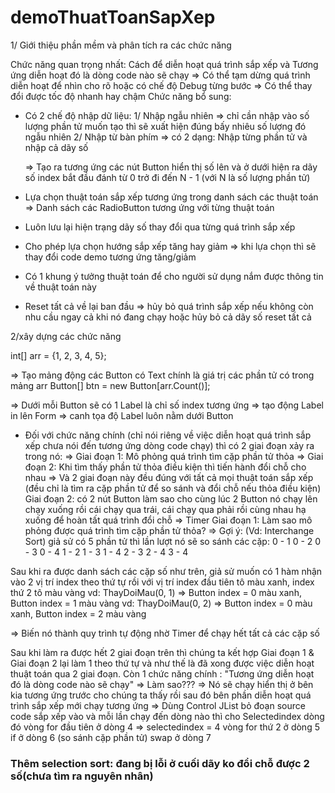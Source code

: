 # demoThuatToanSapXep
1/ Giới thiệu phần mềm và phân tích ra các chức năng

Chức năng quan trọng nhất: Cách để diễn hoạt quá trình sắp xếp và Tương ứng diễn hoạt đó là dòng code nào sẽ chạy
	=> Có thể tạm dừng quá trình diễn hoạt để nhìn cho rõ hoặc có chế độ Debug từng bước
	=> Có thể thay đổi được tốc độ nhanh hay chậm
Chức năng bổ sung:
+ Có 2 chế độ nhập dữ liệu:
	1/ Nhập ngẫu nhiên => chỉ cần nhập vào số lượng phần tử muốn tạo thì sẽ xuất hiện đúng bấy nhiêu số lượng đó ngẫu nhiên
	2/ Nhập từ bàn phím => có 2 dạng: Nhập từng phần tử và nhập cả dãy số
	
	=> Tạo ra tương ứng các nút Button hiển thị số lên và ở dưới hiện ra dãy số index bắt đầu đánh từ 0 trở đi đến N - 1 (với N là 	số lượng phần tử)

+ Lựa chọn thuật toán sắp xếp tương ứng trong danh sách các thuật toán => Danh sách các RadioButton tương ứng với từng thuật toán

+ Luôn lưu lại hiện trạng dãy số thay đổi qua từng quá trình sắp xếp

+ Cho phép lựa chọn hướng sắp xếp tăng hay giảm => khi lựa chọn thì sẽ thay đổi code demo tương ứng tăng/giảm

+ Có 1 khung ý tưởng thuật toán để cho người sử dụng nắm được thông tin về thuật toán này

+ Reset tất cả về lại ban đầu => hủy bỏ quá trình sắp xếp nếu không còn nhu cầu ngay cả khi nó đang chạy hoặc hủy bỏ cả dãy số reset tất cả

2/xây dựng các chức năng

int[] arr = {1, 2, 3, 4, 5};

=> Tạo mảng động các Button có Text chính là giá trị các phần tử có trong mảng arr
	Button[] btn = new Button[arr.Count()];
	
	
=> Dưới mỗi Button sẽ có 1 Label là chỉ số index tương ứng => tạo động Label in lên Form => canh tọa độ Label luôn nằm dưới Button

+ Đối với chức năng chính (chỉ nói riêng về việc diễn hoạt quá trình sắp xếp chưa nói đến tương ứng dòng code chạy) thì có 2 giai đoạn xảy ra trong nó:
	=> Giai đoạn 1: Mô phỏng quá trình tìm cặp phần tử thỏa
	=> Giai đoạn 2: Khi tìm thấy phần tử thỏa điều kiện thì tiến hành đổi chỗ cho nhau
=> Và 2 giai đoạn này đều đúng với tất cả mọi thuật toán sắp xếp (đều chỉ là tìm ra cặp phần tử để so sánh và đổi chỗ nếu thỏa điều kiện)
Giai đoạn 2: có 2 nút Button làm sao cho cùng lúc 2 Button nó chạy lên chạy xuống rồi cái chạy qua trái, cái chạy qua phải rồi cùng nhau hạ xuống để hoàn tất quá trình đổi chỗ => Timer
Giai đoạn 1: Làm sao mô phỏng được quá trình tìm cặp phần tử thỏa?
=> Gợi ý:  (Vd: Interchange Sort) giả sử có 5 phần tử thì lần lượt nó sẽ so sánh các cặp:
0 - 1
0 - 2
0 - 3
0 - 4
1 - 2
1 - 3
1 - 4
2 - 3
2 - 4
3 - 4

Sau khi ra được danh sách các cặp số như trên, giả sử muốn có 1 hàm nhận vào 2 vị trí index theo thứ tự rồi với vị trí index đầu tiên tô màu xanh, index thứ 2 tô màu vàng
vd: ThayDoiMau(0, 1) => Button index = 0 màu xanh, Button index = 1 màu vàng
vd: ThayDoiMau(0, 2) => Button index = 0 màu xanh, Button index = 2 màu vàng

=> Biến nó thành quy trình tự động nhờ Timer để chạy hết tất cả các cặp số

Sau khi làm ra được hết 2 giai đoạn trên thì chúng ta kết hợp Giai đoạn 1 & Giai đoạn 2 lại làm 1 theo thứ tự và như thế là đã xong được việc diễn hoạt thuật toán qua 2 giai đoạn.
Còn 1 chức năng chính : "Tương ứng diễn hoạt đó là dòng code nào sẽ chạy"
=> Làm sao???
=> Nó sẽ chạy hiển thị ở bên kia tương ứng trước cho chúng ta thấy rồi sau đó bên phần diễn hoạt quá trình sắp xếp mới chạy tương ứng
=> Dùng Control JList bỏ đoạn source code sắp xếp vào và mỗi lần chạy đến dòng nào thì cho Selectedindex dòng đó
vòng for đầu tiên ở dòng 4 => selectedindex = 4
vòng for thứ 2 ở dòng 5
if ở dòng 6 (so sánh cặp phần tử)
swap ở dòng 7

### Thêm selection sort: đang bị lỗi ở cuối dãy ko đổi chỗ được 2 số(chưa tìm ra nguyên nhân)
